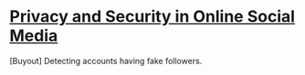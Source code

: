 # [Privacy and Security in Online Social Media](https://www.facebook.com/events/1965815420354913/?acontext=%7B%22action_history%22%3A%22null%22%7D)

[Buyout] Detecting accounts having fake followers.


